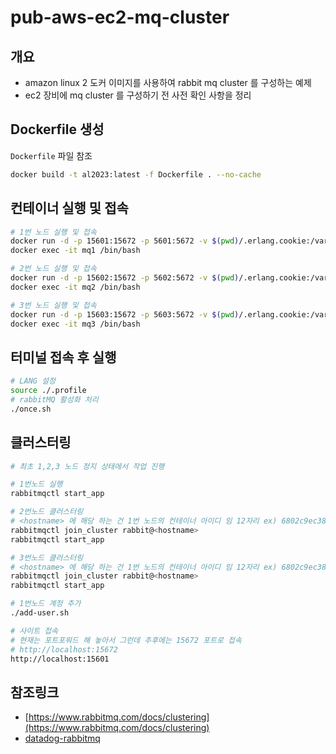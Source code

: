 # pub-aws-ec2-mq-cluster

## 개요

- amazon linux 2 도커 이미지를 사용하여 rabbit mq cluster 를 구성하는 예제
- ec2 장비에 mq cluster 를 구성하기 전 사전 확인 사항을 정리

## Dockerfile 생성

`Dockerfile` 파일 참조

```bash
docker build -t al2023:latest -f Dockerfile . --no-cache
```

## 컨테이너 실행 및 접속

```bash
# 1번 노드 실행 및 접속
docker run -d -p 15601:15672 -p 5601:5672 -v $(pwd)/.erlang.cookie:/var/lib/rabbitmq/.erlang.cookie --privileged --name mq1 --net mqcluster al2023:latest
docker exec -it mq1 /bin/bash

# 2번 노드 실행 및 접속
docker run -d -p 15602:15672 -p 5602:5672 -v $(pwd)/.erlang.cookie:/var/lib/rabbitmq/.erlang.cookie --privileged --name mq2 --net mqcluster al2023:latest
docker exec -it mq2 /bin/bash

# 3번 노드 실행 및 접속
docker run -d -p 15603:15672 -p 5603:5672 -v $(pwd)/.erlang.cookie:/var/lib/rabbitmq/.erlang.cookie --privileged --name mq3 --net mqcluster al2023:latest
docker exec -it mq3 /bin/bash
```

## 터미널 접속 후 실행

```bash
# LANG 설정
source ./.profile
# rabbitMQ 활성화 처리
./once.sh
```

## 클러스터링

```bash
# 최초 1,2,3 노드 정지 상태에서 작업 진행

# 1번노드 실행
rabbitmqctl start_app

# 2번노드 클러스터링
# <hostname> 에 해당 하는 건 1번 노드의 컨테이너 아이디 임 12자리 ex) 6802c9ec386d
rabbitmqctl join_cluster rabbit@<hostname>
rabbitmqctl start_app

# 3번노드 클러스터링
# <hostname> 에 해당 하는 건 1번 노드의 컨테이너 아이디 임 12자리 ex) 6802c9ec386d
rabbitmqctl join_cluster rabbit@<hostname>
rabbitmqctl start_app

# 1번노드 계정 추가
./add-user.sh

# 사이트 접속
# 현재는 포트포워드 해 놓아서 그런데 추후에는 15672 포트로 접속
# http://localhost:15672
http://localhost:15601

```

## 참조링크

- [https://www.rabbitmq.com/docs/clustering](https://www.rabbitmq.com/docs/clustering)
- [datadog-rabbitmq](https://docs.datadoghq.com/ko/integrations/rabbitmq/?tab=host)
